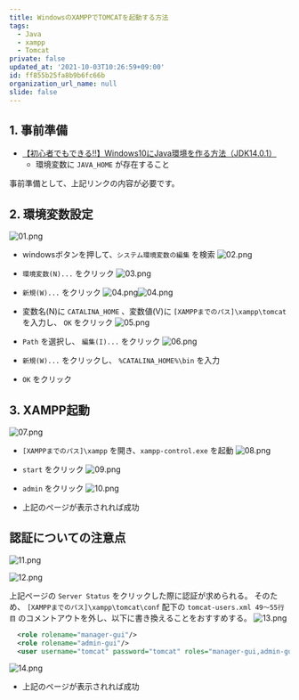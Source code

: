 ```yaml
---
title: WindowsのXAMPPでTOMCATを起動する方法
tags:
  - Java
  - xampp
  - Tomcat
private: false
updated_at: '2021-10-03T10:26:59+09:00'
id: ff855b25fa8b9b6fc66b
organization_url_name: null
slide: false
---
```

## 1. 事前準備
- [【初心者でもできる‼】Windows10にJava環境を作る方法（JDK14.0.1）](https://qiita.com/ryome/items/30135570954e36196821)
    - 環境変数に `JAVA_HOME` が存在すること

事前準備として、上記リンクの内容が必要です。

## 2. 環境変数設定
![01.png](https://qiita-image-store.s3.ap-northeast-1.amazonaws.com/0/449867/55033dea-262a-99fb-3d4a-2add6a764075.png)

- windowsボタンを押して、`システム環境変数の編集` を検索
![02.png](https://qiita-image-store.s3.ap-northeast-1.amazonaws.com/0/449867/5229790f-24b8-011d-d68a-ab6e9c8a1086.png)

- `環境変数(N)...` をクリック
![03.png](https://qiita-image-store.s3.ap-northeast-1.amazonaws.com/0/449867/f2dc2bb6-58da-ae83-c6e2-43ef1f3ef55b.png)

- `新規(W)...` をクリック
![04.png](./04.png)![04.png](https://qiita-image-store.s3.ap-northeast-1.amazonaws.com/0/449867/cd1d2976-5d95-7aed-c78d-d65f7a6b7e2a.png)

- 変数名(N)に `CATALINA_HOME` 、変数値(V)に `[XAMPPまでのパス]\xampp\tomcat` を入力し、 `OK` をクリック
![05.png](https://qiita-image-store.s3.ap-northeast-1.amazonaws.com/0/449867/cef55beb-909d-f513-1a82-03a8420fd08b.png)

- `Path` を選択し、 `編集(I)...` をクリック
![06.png](https://qiita-image-store.s3.ap-northeast-1.amazonaws.com/0/449867/e000d752-44c8-6d5f-9707-678210086ba5.png)

- `新規(W)...` をクリックし、 `%CATALINA_HOME%\bin` を入力
- `OK` をクリック

## 3. XAMPP起動

![07.png](https://qiita-image-store.s3.ap-northeast-1.amazonaws.com/0/449867/d5ebe125-d7a8-440d-cdea-91f5d23086ba.png)

- `[XAMPPまでのパス]\xampp` を開き、`xampp-control.exe` を起動
![08.png](https://qiita-image-store.s3.ap-northeast-1.amazonaws.com/0/449867/de16cb31-ff7c-ff9d-5117-01b659928a8f.png)

- `start` をクリック
![09.png](https://qiita-image-store.s3.ap-northeast-1.amazonaws.com/0/449867/a0b2aa14-8c4d-7ee8-fcb8-73bcefe77ec9.png)

- `admin` をクリック
![10.png](https://qiita-image-store.s3.ap-northeast-1.amazonaws.com/0/449867/53213795-6a2a-9926-2f85-47c8fe65a614.png)

- 上記のページが表示されれば成功


## 認証についての注意点

![11.png](https://qiita-image-store.s3.ap-northeast-1.amazonaws.com/0/449867/8993c0ec-7b57-98df-b395-a6c0b7b21dd4.png)

![12.png](https://qiita-image-store.s3.ap-northeast-1.amazonaws.com/0/449867/7586ef3b-72a5-a543-096a-49c8eba64230.png)

上記ページの `Server Status` をクリックした際に認証が求められる。
そのため、 `[XAMPPまでのパス]\xampp\tomcat\conf` 配下の `tomcat-users.xml 49～55行目` のコメントアウトを外し、以下に書き換えることをおすすめする。
![13.png](https://qiita-image-store.s3.ap-northeast-1.amazonaws.com/0/449867/b89d224c-a747-7f45-668b-93261bfe1284.png)


```xml:tomcat-users.xml
  <role rolename="manager-gui"/>
  <role rolename="admin-gui"/>
  <user username="tomcat" password="tomcat" roles="manager-gui,admin-gui"/>
```
![14.png](https://qiita-image-store.s3.ap-northeast-1.amazonaws.com/0/449867/549e62b7-4842-8620-2020-01f51cff5965.png)

- 上記のページが表示されれば成功

